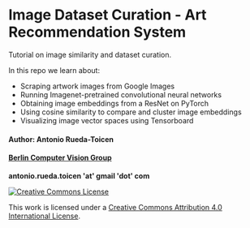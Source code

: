 # Image Dataset Curation - Art Recommendation System 

Tutorial on image similarity and dataset curation. 

In this repo we learn about:

* Scraping artwork images from Google Images
* Running Imagenet-pretrained convolutional neural networks 
* Obtaining image embeddings from a ResNet on PyTorch
* Using cosine similarity to compare and cluster image embeddings
* Visualizing image vector spaces using Tensorboard

#### Author: Antonio Rueda-Toicen
#### [Berlin Computer Vision Group](https://www.meetup.com/berlin-computer-vision-group/)

**antonio.rueda.toicen 'at' gmail 'dot' com**

[![Creative Commons License](https://i.creativecommons.org/l/by/4.0/88x31.png)](http://creativecommons.org/licenses/by/4.0/)

This work is licensed under a [Creative Commons Attribution 4.0 International License](http://creativecommons.org/licenses/by/4.0/).
